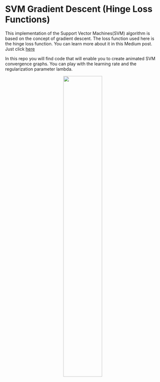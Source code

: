# SVM Gradient Descent (Hinge Loss Functions)

This implementation of the Support Vector Machines(SVM) algorithm is based on the concept of gradient descent. The loss function used here is the hinge loss function. You can learn more about it in this Medium post. Just click [here](https://towardsdatascience.com/solving-svm-stochastic-gradient-descent-and-hinge-loss-8e8b4dd91f5b)

In this repo you will find code that will enable you to create animated SVM convergence graphs. You can play with the learning rate and the regularization parameter lambda. 

<p align="center">
  <img width="50%" height="50%" src="animationSVM.gif">
</p>


